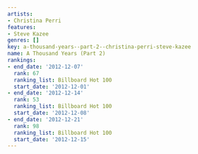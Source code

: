 ```yaml
---
artists:
- Christina Perri
features:
- Steve Kazee
genres: []
key: a-thousand-years--part-2--christina-perri-steve-kazee
name: A Thousand Years (Part 2)
rankings:
- end_date: '2012-12-07'
  rank: 67
  ranking_list: Billboard Hot 100
  start_date: '2012-12-01'
- end_date: '2012-12-14'
  rank: 53
  ranking_list: Billboard Hot 100
  start_date: '2012-12-08'
- end_date: '2012-12-21'
  rank: 98
  ranking_list: Billboard Hot 100
  start_date: '2012-12-15'
---
```


